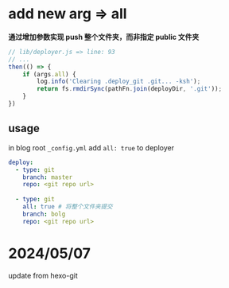 # add new arg => all
**通过增加参数实现 push 整个文件夹，而非指定 public 文件夹**
```javascript
// lib/deployer.js => line: 93
// ...
then(() => {
	if (args.all) {
		log.info('Clearing .deploy_git .git... -ksh');
		return fs.rmdirSync(pathFn.join(deployDir, '.git'));
	}
})
```
## usage
in blog root `_config.yml` add `all: true` to deployer
```yaml
deploy:
  - type: git
    branch: master
    repo: <git repo url>
    
  - type: git
    all: true # 将整个文件夹提交
    branch: bolg
    repo: <git repo url>
```

# 2024/05/07
update from hexo-git
